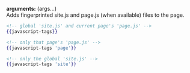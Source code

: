 **arguments:** (args...)  
Adds fingerprinted site.js and page.js (when available) files to the page.
``` hbs
<!-- global 'site.js' and current page's 'page.js' -->
{{javascript-tags}}

<!-- only that page's 'page.js' -->
{{javascript-tags 'page'}}

<!-- only the global 'site.js' -->
{{javascript-tags 'site'}}
```

